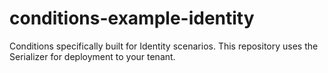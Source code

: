# conditions-example-identity
Conditions specifically built for Identity scenarios.  This repository uses the Serializer for deployment to your tenant.
